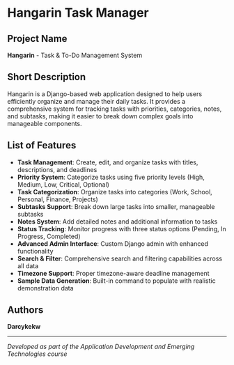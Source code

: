 # Hangarin Task Manager

## Project Name
**Hangarin** - Task & To-Do Management System

## Short Description
Hangarin is a Django-based web application designed to help users efficiently organize and manage their daily tasks. It provides a comprehensive system for tracking tasks with priorities, categories, notes, and subtasks, making it easier to break down complex goals into manageable components.

## List of Features
- **Task Management**: Create, edit, and organize tasks with titles, descriptions, and deadlines
- **Priority System**: Categorize tasks using five priority levels (High, Medium, Low, Critical, Optional)
- **Task Categorization**: Organize tasks into categories (Work, School, Personal, Finance, Projects)
- **Subtasks Support**: Break down large tasks into smaller, manageable subtasks
- **Notes System**: Add detailed notes and additional information to tasks
- **Status Tracking**: Monitor progress with three status options (Pending, In Progress, Completed)
- **Advanced Admin Interface**: Custom Django admin with enhanced functionality
- **Search & Filter**: Comprehensive search and filtering capabilities across all data
- **Timezone Support**: Proper timezone-aware deadline management
- **Sample Data Generation**: Built-in command to populate with realistic demonstration data

## Authors
**Darcykekw**

---

*Developed as part of the Application Development and Emerging Technologies course*